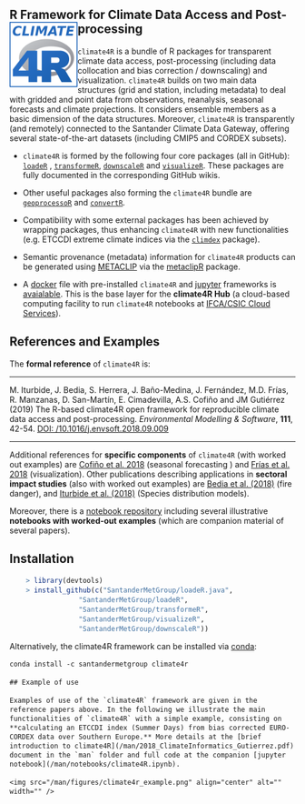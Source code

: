 
## R Framework for Climate Data Access and Post-processing <img src="/man/figures/climate4R_logo.svg" align="left" alt="" width="120" />

`climate4R` is a bundle of R packages for transparent climate data access, post-processing (including data collocation and bias correction / downscaling) and visualization. `climate4R` builds on two main data structures (grid and station, including metadata) to deal with gridded and point data from observations, reanalysis, seasonal forecasts and climate projections. It considers ensemble members as a basic dimension of the data structures. Moreover, `climate4R` is transparently (and remotely) connected to the Santander Climate Data Gateway, offering several state-of-the-art datasets (including CMIP5 and CORDEX subsets).

* `climate4R` is formed by the following four core packages (all in GitHub): [`loadeR`](https://github.com/SantanderMetGroup/loadeR) , [`transformeR`](https://github.com/SantanderMetGroup/transformeR), [`downscaleR`](https://github.com/SantanderMetGroup/downscaleR) and [`visualizeR`](https://github.com/SantanderMetGroup/visualizeR). These packages are fully documented in the corresponding GitHub wikis.

* Other useful packages also forming the `climate4R` bundle are [`geoprocessoR`](https://github.com/SantanderMetGroup/geoprocessoR) and [`convertR`](https://github.com/SantanderMetGroup/convertR).   

* Compatibility with some external packages has been achieved by wrapping packages, thus enhancing `climate4R` with new functionalities (e.g. ETCCDI extreme climate indices via the [`climdex`](https://github.com/pacificclimate/climdex.pcic) package). 

* Semantic provenance (metadata) information for `climate4R` products can be generated using [METACLIP](http://www.metaclip.org) via the [metaclipR](https://github.com/metaclip/metaclipR) package.

* A [docker](https://www.docker.com/why-docker) file with pre-installed `climate4R` and [jupyter](https://jupyter.readthedocs.io/en/latest) frameworks is [avaialable](https://github.com/SantanderMetGroup/climate4R/tree/master/docker). This is the base layer for the **climate4R Hub** (a cloud-based computing facility to run `climate4R` notebooks at [IFCA/CSIC Cloud Services](https://ifca.unican.es/en-us/research/advanced-computing-and-e-science)).


## References and Examples


The **formal reference** of `climate4R` is: 

****
M. Iturbide, J. Bedia, S. Herrera, J. Baño-Medina, J. Fernández, M.D. Frías, R. Manzanas, D. San-Martín, E. Cimadevilla, A.S. Cofiño and JM Gutiérrez (2019) The R-based climate4R open framework for reproducible climate data access and post-processing. *Environmental Modelling & Software*, **111**, 42-54. [DOI: /10.1016/j.envsoft.2018.09.009](https://doi.org/10.1016/j.envsoft.2018.09.009)
****

Additional references for **specific components** of `climate4R` (with worked out examples) are [Cofiño et al. 2018](http://doi.org/10.1016/j.cliser.2017.07.001) (seasonal forecasting ) and [Frías et al. 2018](http://doi.org/10.1016/j.envsoft.2017.09.008) (visualization). Other publications describing applications in **sectoral impact studies** (also with worked out examples) are [Bedia et al. (2018)](http://doi.org/10.1016/j.cliser.2017.04.001) (fire danger), and [Iturbide et al. (2018)](https://journal.r-project.org/archive/2018/RJ-2018-019/index.html) (Species distribution models).
<!-- 
* [Cofiño et al. 2018](http://doi.org/10.1016/j.cliser.2017.07.001) (seasonal forecasting )
 * [Frías et al. 2018](http://doi.org/10.1016/j.envsoft.2017.09.008) (visualization). 

Other publications describing applications of `climate4R` in **sectoral impact studies** (with worked out examples):

 * **Fire danger:** [Bedia et al. (2018)](http://doi.org/10.1016/j.cliser.2017.04.001) Seasonal predictions of Fire Weather Index: Paving the way for their operational applicability in Mediterranean Europe. *Climate Services*, **9**, 101-110. 

 * **Species distribution models:** [Iturbide et al. (2018)](https://journal.r-project.org/archive/2018/RJ-2018-019/index.html) Tackling Uncertainties of Species Distribution Model Projections with Package mopa. *The R Journal*, **10**(1), 122-139. 
-->

Moreover, there is a [notebook repository](https://github.com/SantanderMetGroup/notebooks) including several illustrative **notebooks with worked-out examples** (which are companion material of several papers). 

## Installation
``` r
    > library(devtools)
    > install_github(c("SantanderMetGroup/loadeR.java",
                 "SantanderMetGroup/loadeR",
                 "SantanderMetGroup/transformeR",
                 "SantanderMetGroup/visualizeR",
                 "SantanderMetGroup/downscaleR"))
```
Alternatively, the climate4R framework can be installed via [conda](https://github.com/SantanderMetGroup/climate4R/tree/master/conda):
```
conda install -c santandermetgroup climate4r

## Example of use

Examples of use of the `climate4R` framework are given in the reference papers above. In the following we illustrate the main functionalities of `climate4R` with a simple example, consisting on **calculating an ETCCDI index (Summer Days) from bias corrected EURO-CORDEX data over Southern Europe.** More details at the [brief introduction to climate4R](/man/2018_ClimateInformatics_Gutierrez.pdf) document in the `man` folder and full code at the companion [jupyter notebook](/man/notebooks/climate4R.ipynb).

<img src="/man/figures/climate4r_example.png" align="center" alt="" width="" />


